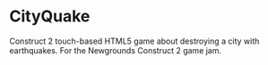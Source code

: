 CityQuake
=========

Construct 2 touch-based HTML5 game about destroying a city with earthquakes.  For the Newgrounds Construct 2 game jam.
